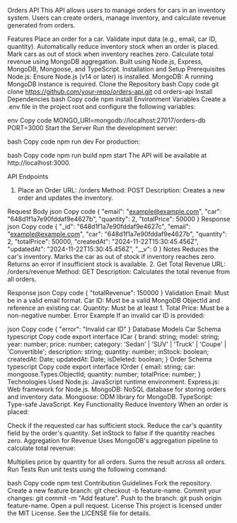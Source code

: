 Orders API
This API allows users to manage orders for cars in an inventory system. Users can create orders, manage inventory, and calculate revenue generated from orders.

Features
Place an order for a car.
Validate input data (e.g., email, car ID, quantity).
Automatically reduce inventory stock when an order is placed.
Mark cars as out of stock when inventory reaches zero.
Calculate total revenue using MongoDB aggregation.
Built using Node.js, Express, MongoDB, Mongoose, and TypeScript.
Installation and Setup
Prerequisites
Node.js: Ensure Node.js (v14 or later) is installed.
MongoDB: A running MongoDB instance is required.
Clone the Repository
bash
Copy code
git clone https://github.com/your-repo/orders-api.git
cd orders-api
Install Dependencies
bash
Copy code
npm install
Environment Variables
Create a .env file in the project root and configure the following variables:

env
Copy code
MONGO_URI=mongodb://localhost:27017/orders-db
PORT=3000
Start the Server
Run the development server:

bash
Copy code
npm run dev
For production:

bash
Copy code
npm run build
npm start
The API will be available at http://localhost:3000.

API Endpoints

1. Place an Order
   URL: /orders
   Method: POST
   Description: Creates a new order and updates the inventory.

Request Body
json
Copy code
{
"email": "example@example.com",
"car": "648d1f1a7e90fddaf9e4627b",
"quantity": 2,
"totalPrice": 50000
}
Response
json
Copy code
{
"\_id": "648d1f1a7e90fddaf9e4627c",
"email": "example@example.com",
"car": "648d1f1a7e90fddaf9e4627b",
"quantity": 2,
"totalPrice": 50000,
"createdAt": "2024-11-22T15:30:45.456Z",
"updatedAt": "2024-11-22T15:30:45.456Z",
"\_\_v": 0
}
Notes
Reduces the car's inventory.
Marks the car as out of stock if inventory reaches zero.
Returns an error if insufficient stock is available. 2. Get Total Revenue
URL: /orders/revenue
Method: GET
Description: Calculates the total revenue from all orders.

Response
json
Copy code
{
"totalRevenue": 150000
}
Validation
Email: Must be in a valid email format.
Car ID: Must be a valid MongoDB ObjectId and reference an existing car.
Quantity: Must be at least 1.
Total Price: Must be a non-negative number.
Error Example
If an invalid car ID is provided:

json
Copy code
{
"error": "Invalid car ID"
}
Database Models
Car Schema
typescript
Copy code
export interface ICar {
brand: string;
model: string;
year: number;
price: number;
category: 'Sedan' | 'SUV' | 'Truck' | 'Coupe' | 'Convertible';
description: string;
quantity: number;
inStock: boolean;
createdAt: Date;
updatedAt: Date;
isDeleted: boolean;
}
Order Schema
typescript
Copy code
export interface IOrder {
email: string;
car: mongoose.Types.ObjectId;
quantity: number;
totalPrice: number;
}
Technologies Used
Node.js: JavaScript runtime environment.
Express.js: Web framework for Node.js.
MongoDB: NoSQL database for storing orders and inventory data.
Mongoose: ODM library for MongoDB.
TypeScript: Type-safe JavaScript.
Key Functionality
Reduce Inventory
When an order is placed:

Check if the requested car has sufficient stock.
Reduce the car's quantity field by the order's quantity.
Set inStock to false if the quantity reaches zero.
Aggregation for Revenue
Uses MongoDB's aggregation pipeline to calculate total revenue:

Multiplies price by quantity for all orders.
Sums the result across all orders.
Run Tests
Run unit tests using the following command:

bash
Copy code
npm test
Contribution Guidelines
Fork the repository.
Create a new feature branch: git checkout -b feature-name.
Commit your changes: git commit -m "Add feature".
Push to the branch: git push origin feature-name.
Open a pull request.
License
This project is licensed under the MIT License. See the LICENSE file for details.
